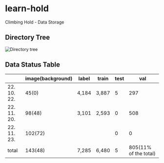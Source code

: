 # learn-hold
Climbing Hold - Data Storage 

## Directory Tree
![Directory tree](https://user-images.githubusercontent.com/53112143/202960215-71812287-b415-4cee-adcb-2d2c7488d799.png)

## Data Status Table
|  | image(background) | label | train | test | val |
| --- | --- | --- | --- | --- | --- |
| 22. 10. 22. | 45(0) | 4,184 | 3,887 | 5 | 297 |
| 22. 11. 20. | 98(48) | 3,101 | 2,593 | 0 | 508 |
| 22. 11. 23. | 102(72) |  |  | 0 | 0 |
| total | 143(48) | 7,285 | 6,480 | 5 | 805(11% of the total) |
